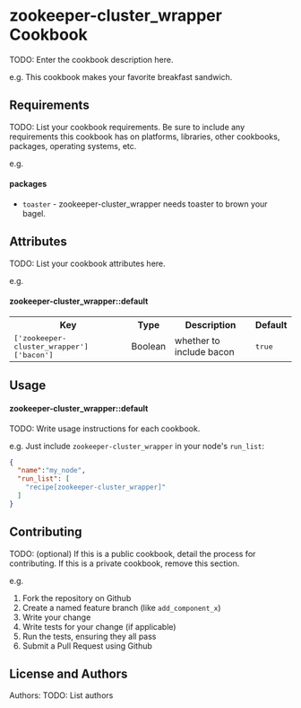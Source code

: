 zookeeper-cluster_wrapper Cookbook
==================================
TODO: Enter the cookbook description here.

e.g.
This cookbook makes your favorite breakfast sandwich.

Requirements
------------
TODO: List your cookbook requirements. Be sure to include any requirements this cookbook has on platforms, libraries, other cookbooks, packages, operating systems, etc.

e.g.
#### packages
- `toaster` - zookeeper-cluster_wrapper needs toaster to brown your bagel.

Attributes
----------
TODO: List your cookbook attributes here.

e.g.
#### zookeeper-cluster_wrapper::default
<table>
  <tr>
    <th>Key</th>
    <th>Type</th>
    <th>Description</th>
    <th>Default</th>
  </tr>
  <tr>
    <td><tt>['zookeeper-cluster_wrapper']['bacon']</tt></td>
    <td>Boolean</td>
    <td>whether to include bacon</td>
    <td><tt>true</tt></td>
  </tr>
</table>

Usage
-----
#### zookeeper-cluster_wrapper::default
TODO: Write usage instructions for each cookbook.

e.g.
Just include `zookeeper-cluster_wrapper` in your node's `run_list`:

```json
{
  "name":"my_node",
  "run_list": [
    "recipe[zookeeper-cluster_wrapper]"
  ]
}
```

Contributing
------------
TODO: (optional) If this is a public cookbook, detail the process for contributing. If this is a private cookbook, remove this section.

e.g.
1. Fork the repository on Github
2. Create a named feature branch (like `add_component_x`)
3. Write your change
4. Write tests for your change (if applicable)
5. Run the tests, ensuring they all pass
6. Submit a Pull Request using Github

License and Authors
-------------------
Authors: TODO: List authors
